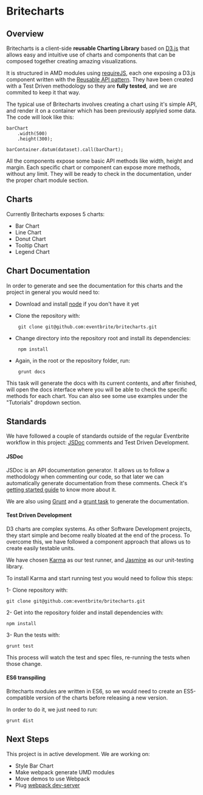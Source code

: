 Britecharts
====

## Overview

Britecharts is a client-side **reusable Charting Library** based on [D3.js](http://d3js.org/) that allows easy and intuitive use of charts and components that can be composed together creating amazing visualizations.

It is structured in AMD modules using [requireJS](http://requirejs.org/), each one exposing a D3.js component written with the [Reusable API pattern](http://bost.ocks.org/mike/chart/). They have been created with a Test Driven methodology so they are **fully tested**, and we are commited to keep it that way.

The typical use of Britecharts involves creating a chart using it's simple API, and render it on a container which has been previously applyied some data. The code will look like this:

    barChart
        .width(500)
        .height(300);

    barContainer.datum(dataset).call(barChart);

All the components expose some basic API methods like width, height and margin. Each specific chart or component can expose more methods, without any limit. They will be ready to check in the documentation, under the proper chart module section.


## Charts

Currently Britecharts exposes 5 charts:

 - Bar Chart
 - Line Chart
 - Donut Chart
 - Tooltip Chart
 - Legend Chart


## Chart Documentation

In order to generate and see the documentation for this charts and the project in general you would need to:

 + Download and install [node](https://nodejs.org/en/download/) if you don't have it yet
 + Clone the repository with:

        git clone git@github.com:eventbrite/britecharts.git

 + Change directory into the repository root and install its dependencies:

        npm install

 + Again, in the root or the repository folder, run:

        grunt docs

This task will generate the docs with its current contents, and after finished, will open the docs interface where you will be able to check the specific methods for each chart. You can also see some use examples under the "Tutorials" dropdown section.


## Standards

We have followed a couple of standards outside of the regular Eventbrite workflow in this project: [JSDoc](http://usejsdoc.org) comments and Test Driven Development.


#### JSDoc

JSDoc is an API documentation generator. It allows us to follow a methodology when commenting our code, so that later we can automatically generate documentation from these comments. Check it's [getting started guide](http://usejsdoc.org/about-getting-started.html) to know more about it.

We are also using [Grunt](http://gruntjs.com/) and a [grunt task](https://github.com/krampstudio/grunt-jsdoc) to generate the documentation.


#### Test Driven Development

D3 charts are complex systems. As other Software Development projects, they start simple and become really bloated at the end of the process. To overcome this, we have followed a component approach that allows us to create easily testable units.

We have chosen [Karma](http://karma-runner.github.io/0.13/index.html) as our test runner, and [Jasmine](http://jasmine.github.io/) as our unit-testing library.

To install Karma and start running test you would need to follow this steps:

1- Clone repository with:

    git clone git@github.com:eventbrite/britecharts.git

2- Get into the repository folder and install dependencies with:

    npm install

3- Run the tests with:

    grunt test

This process will watch the test and spec files, re-running the tests when those change.

#### ES6 transpiling

Britecharts modules are written in ES6, so we would need to create an ES5-compatible version of the charts before releasing a new version.

In order to do it, we just need to run:

    grunt dist


## Next Steps
This project is in active development. We are working on:

- Style Bar Chart
- Make webpack generate UMD modules
- Move demos to use Webpack
- Plug [webpack dev-server](http://webpack.github.io/docs/webpack-dev-server.html)
